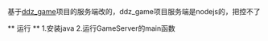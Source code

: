 基于[ddz_game](https://github.com/tinyshu/ddz_game)项目的服务端改的，ddz_game项目服务端是nodejs的，把控不了

** 运行 **
1.安装java
2.运行GameServer的main函数